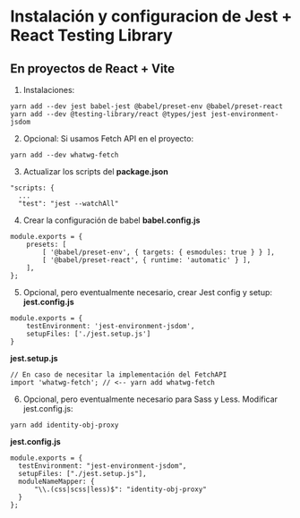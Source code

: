 # Instalación y configuracion de Jest + React Testing Library
## En proyectos de React + Vite
1. Instalaciones:
```
yarn add --dev jest babel-jest @babel/preset-env @babel/preset-react
yarn add --dev @testing-library/react @types/jest jest-environment-jsdom
```
2. Opcional: Si usamos Fetch API en el proyecto:
```
yarn add --dev whatwg-fetch
```
3. Actualizar los scripts del __package.json__
```
"scripts: {
  ...
  "test": "jest --watchAll"
```
4. Crear la configuración de babel __babel.config.js__
```
module.exports = {
    presets: [
        [ '@babel/preset-env', { targets: { esmodules: true } } ],
        [ '@babel/preset-react', { runtime: 'automatic' } ],
    ],
};
```
5. Opcional, pero eventualmente necesario, crear Jest config y setup:
__jest.config.js__
```
module.exports = {
    testEnvironment: 'jest-environment-jsdom',
    setupFiles: ['./jest.setup.js']
}
```
__jest.setup.js__
```
// En caso de necesitar la implementación del FetchAPI
import 'whatwg-fetch'; // <-- yarn add whatwg-fetch
```
6. Opcional, pero eventualmente necesario para Sass y Less. Modificar jest.config.js:
```
yarn add identity-obj-proxy
```
__jest.config.js__
```
module.exports = {
  testEnvironment: "jest-environment-jsdom",
  setupFiles: ["./jest.setup.js"],
  moduleNameMapper: {
      "\\.(css|scss|less)$": "identity-obj-proxy"
  }
};
```